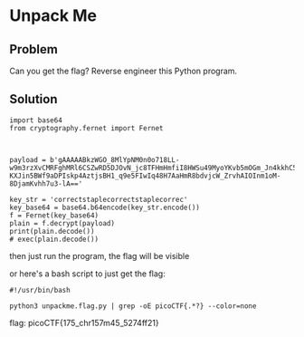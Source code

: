 # Unpack Me

## Problem

Can you get the flag? Reverse engineer this Python program.

## Solution

```
import base64
from cryptography.fernet import Fernet



payload = b'gAAAAABkzWGO_8MlYpNM0n0o718LL-w9m3rzXvCMRFghMRl6CSZwRD5DJOvN_jc8TFHmHmfiI8HWSu49MyoYKvb5mOGm_Jn4kkhC5fuRiGgmwEpxjh0z72dpi6TaPO2TorksAd2bNLemfTaYPf9qiTn_z9mvCQYV9cFKK9m1SqCSr4qDwHXgkQpm7IJAmtEJqyVUfteFLszyxv5-KXJin5BWf9aDPIskp4AztjsBH1_q9e5FIwIq48H7AaHmR8bdvjcW_ZrvhAIOInm1oM-8DjamKvhh7u3-lA=='

key_str = 'correctstaplecorrectstaplecorrec'
key_base64 = base64.b64encode(key_str.encode())
f = Fernet(key_base64)
plain = f.decrypt(payload)
print(plain.decode())
# exec(plain.decode())
```

then just run the program, the flag will be visible

or here's a bash script to just get the flag:

```
#!/usr/bin/bash

python3 unpackme.flag.py | grep -oE picoCTF{.*?} --color=none
```

flag: picoCTF{175_chr157m45_5274ff21}
